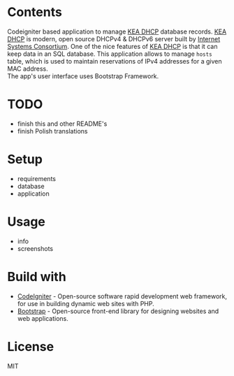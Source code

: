# Contents

Codeigniter based application to manage [KEA DHCP](https://www.isc.org/kea/) database records. [KEA DHCP](https://www.isc.org/kea/) is modern, open source DHCPv4 & DHCPv6 server built by [Internet Systems Consortium](https://www.isc.org/). One of the nice features of [KEA DHCP](https://www.isc.org/kea/) is that it can keep data in an SQL database. This application allows to manage ````hosts```` table, which is used to maintain reservations of IPv4 addresses for a given MAC address.   
The app's user interface uses Bootstrap Framework. 

# TODO

* finish this and other README's
* finish Polish translations

# Setup

* requirements
* database
* application

# Usage

* info 
* screenshots


# Build with 

- [CodeIgniter](https://codeigniter.com/) - Open-source software rapid development web framework, for use in building dynamic web sites with PHP.
- [Bootstrap](https://getbootstrap.com) -  Open-source front-end library for designing websites and web applications.


# License

MIT
